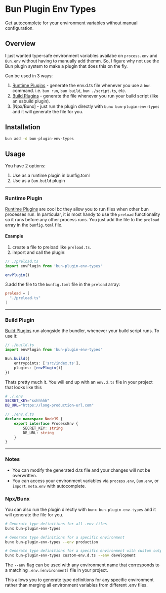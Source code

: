 # Bun Plugin Env Types

Get autocomplete for your environment variables without manual configuration.

## Overview

I just wanted type-safe environment variables availabe on `process.env` and `Bun.env` without having to manually add themm. So, I figure why not use the Bun plugin system to make a plugin that does this on the fly.

Can be used in 3 ways:

1) [Runtime Plugins](https://bun.sh/docs/runtime/plugins) - generate the env.d.ts file whenever you use a `bun` command. i.e. `bun run`, `bun build`, `bun ./script.ts`, etc.
2) [Build Plugins](https://bun.sh/docs/bundler#plugins) - generate the file whenever you run your build script (like an esbuild plugin).
3) [Npx/Bunx] - just run the plugin directly with `bunx bun-plugin-env-types` and it will generate the file for you.

## Installation

```zsh
bun add -d bun-plugin-env-types
```

## Usage

You have 2 options:

1. Use as a runtime plugin in bunfig.toml
2. Use as a `Bun.build` plugin

***

### Runtime Plugin

[Runtime Plugins](https://bun.sh/docs/runtime/plugins) are cool bc they allow you to run files when other bun processes run. In particular, it is most handy to use the `preload` functionality so it runs before any other process runs. You just add the file to the `preload` array in the `bunfig.toml` file.

#### Example

1. create a file to preload like `preload.ts`.
2. import and call the plugin:

```ts
// ./preload.ts
import envPlugin from 'bun-plugin-env-types'

envPlugin()
```

3.add the file to the `bunfig.toml` file in the `preload` array:

```toml
preload = [
  "./preload.ts"
]
```

***

### Build Plugin

[Build Plugins](https://bun.sh/docs/bundler#plugins) run alongside the bundler, whenever your build script runs. To use it:

```ts
// ./build.ts
import envPlugin from 'bun-plugin-env-types'

Bun.build({
    entrypoints: ['src/index.ts'],
    plugins: [envPlugin()]
})
```

Thats pretty much it. You will end up with an `env.d.ts` file in your project that looks like this

```zsh
# ./.env
SECRET_KEY="sshhhhh"
DB_URL="https://long-production-url.com"
```

```ts
// ./env.d.ts
declare namespace NodeJS {
    export interface ProcessEnv {
        SECRET_KEY: string
        DB_URL: string
    }
}
```

***

### Notes

- You can modify the generated d.ts file and your changes will not be overwritten.
- You can access your environment variables via `process.env`, `Bun.env`, or `import.meta.env` with autocomplete.

### Npx/Bunx

You can also run the plugin directly with `bunx bun-plugin-env-types` and it will generate the file for you.

```bash
# Generate type definitions for all .env files
bunx bun-plugin-env-types

# Generate type definitions for a specific environment
bunx bun-plugin-env-types --env production

# Generate type definitions for a specific environment with custom output file
bunx bun-plugin-env-types custom-env.d.ts --env development
```

The `--env` flag can be used with any environment name that corresponds to a matching `.env.[environment]` file in your project.

This allows you to generate type definitions for any specific environment rather than merging all environment variables from different .env files.
